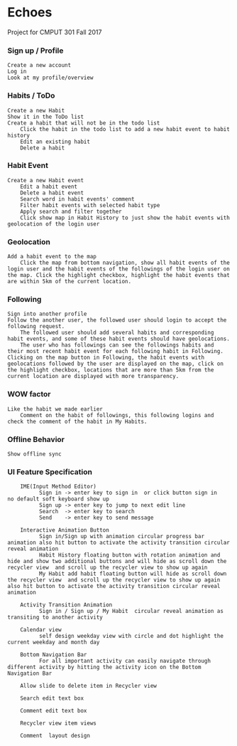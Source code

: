 # Echoes
Project for CMPUT 301 Fall 2017


### Sign up / Profile
	Create a new account
	Log in	
	Look at my profile/overview

### Habits / ToDo
	Create a new Habit
	Show it in the ToDo list
	Create a habit that will not be in the todo list
        Click the habit in the todo list to add a new habit event to habit history
        Edit an existing habit
        Delete a habit

### Habit Event
	Create a new Habit event
        Edit a habit event
        Delete a habit event
        Search word in habit events' comment
        Filter habit events with selected habit type
        Apply search and filter together
        Click show map in Habit History to just show the habit events with geolocation of the login user

### Geolocation
	Add a habit event to the map
        Click the map from bottom navigation, show all habit events of the login user and the habit events of the followings of the login user on the map. Click the highlight checkbox, highlight the habit events that are within 5km of the current location.

### Following
	Sign into another profile
	Follow the another user, the followed user should login to accept the following request.
        The followed user should add several habits and corresponding habit events, and some of these habit events should have geolocations.
        The user who has followings can see the followings habits and their most recent habit event for each following habit in Following. Clicking on the map button in Following, the habit events with geolocations followed by the user are displayed on the map, click on the highlight checkbox, locations that are more than 5km from the current location are displayed with more transparency.

### WOW factor
	Like the habit we made earlier
        Comment on the habit of followings, this following logins and check the comment of the habit in My Habits.

### Offline Behavior
	Show offline sync


### UI Feature Specification

        IME(Input Method Editor) 
              Sign in -> enter key to sign in  or click button sign in     no default soft keyboard show up
              Sign up -> enter key to jump to next edit line   
              Search  -> enter key to search
              Send    -> enter key to send message

        Interactive Animation Button
              Sign in/Sign up with animation circular progress bar animation also hit button to activate the activity transition circular reveal animation
              Habit History floating button with rotation animation and hide and show two additional buttons and will hide as scroll down the recycler view  and scroll up the recycler view to show up again
              My Habit add habit floating button will hide as scroll down the recycler view  and scroll up the recycler view to show up again also hit button to activate the activity transition circular reveal animation
              
        Activity Transition Animation
              Sign in / Sign up / My Habit  circular reveal animation as transiting to another activity

        Calendar view
              self design weekday view with circle and dot highlight the current weekday and month day

        Bottom Navigation Bar
              For all important activity can easily navigate through different activity by hitting the activity icon on the Bottom Navigation Bar 

        Allow slide to delete item in Recycler view

        Search edit text box

        Comment edit text box

        Recycler view item views

        Comment  layout design
